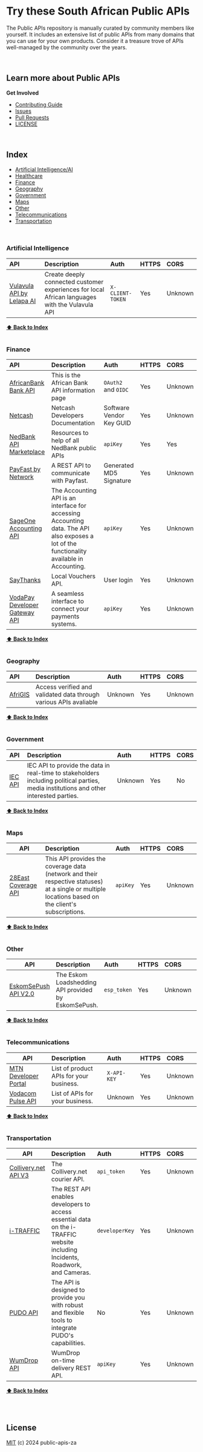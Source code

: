 # Try these South African Public APIs
The Public APIs repository is manually curated by community members like yourself.  It includes an extensive list of public APIs from many domains that you can use for your own products. Consider it a treasure trove of APIs well-managed by the community over the years.

<br />

## Learn more about Public APIs

<strong>Get Involved</strong>

* [Contributing Guide](CONTRIBUTING.md)
* [Issues](https://github.com/sinditech/public-apis-za/issues)
* [Pull Requests](https://github.com/sinditech/public-apis-za/pulls)
* [LICENSE](LICENSE) 

<br />

## Index

* [Artificial Intelligence/AI](#artificial-intelligence)
* [Healthcare](#healthcare)
* [Finance](#finance)
* [Geography](#geography)
* [Government](#government)
* [Maps](#maps)
* [Other](#other)
* [Telecommunications](#telecommunications)
* [Transportation](#transportation)
<br />

### Artificial Intelligence
API | Description | Auth | HTTPS | CORS |
|:---|:---|:---|:---|:---|
| [Vulavula API by Lelapa AI](https://docs.lelapa.ai/category/vulavula-api) | Create deeply connected customer experiences for local African languages with the Vulavula API | `X-CLIENT-TOKEN` | Yes | Unknown |

**[⬆ Back to Index](#index)**
<br />
<br />

### Finance
API | Description | Auth | HTTPS | CORS |
|:---|:---|:---|:---|:---|
| [AfricanBank Bank API](https://api.grindrodbank.co.za/api/docs) | This is the African Bank API information page | `OAuth2` and `OIDC` | Yes | Unknown |
| [Netcash](https://api.netcash.co.za/) | Netcash Developers Documentation |  Software Vendor Key GUID | Yes | Unknown |
| [NedBank API Marketplace](https://apim.nedbank.co.za/) | Resources to help of all NedBank public APIs | `apiKey` | Yes | Yes |
| [PayFast by Network](https://developers.payfast.co.za/api) | A REST API to communicate with Payfast. | Generated MD5 Signature | Yes | Unknown | 
| [SageOne Accounting API](https://accounting.sageone.co.za/Marketing/DeveloperProgram.aspx) | The Accounting API is an interface for accessing Accounting data. The API also exposes a lot of the functionality available in Accounting. | `apiKey` | Yes | Unknown | 
| [SayThanks](https://app.saythanks.app/api/documentation#) | Local Vouchers API. | User login | Yes | Unknown | 
| [VodaPay Developer Gateway API](https://docs.vodapaygateway.vodacom.co.za/) | A seamless interface to connect your payments systems. | `apiKey` | Yes | Unknown |

**[⬆ Back to Index](#index)**
<br />
<br />

### Geography
API | Description | Auth | HTTPS | CORS |
|:---|:---|:---|:---|:---|
| [AfriGIS](https://developers.afrigis.co.za/) | Access verified and validated data through various APIs avaliable | Unknown | Yes | Unknown |

**[⬆ Back to Index](#index)**
<br />
<br />

### Government
API | Description | Auth | HTTPS | CORS |
|:---|:---|:---|:---|:---|
| [IEC API](https://api.elections.org.za/) | IEC API to provide the data in real-time to stakeholders including political parties, media institutions and other interested parties. | Unknown | Yes | No |

**[⬆ Back to Index](#index)**
<br />
<br />

### Maps
API | Description | Auth | HTTPS | CORS |
|---|:---|:---|:---|:---|
| [28East Coverage API](https://docs.api.coverage.28east.co.za/documentation) | This API provides the coverage data (network and their respective statuses) at a single or multiple locations based on the client's subscriptions. | `apiKey` | Yes | Unknown |

**[⬆ Back to Index](#index)**
<br />
<br />

### Other
API | Description | Auth | HTTPS | CORS | Call this API |
|---|:---|:---|:---|:---|:---|
| [EskomSePush API V2.0](https://eskomsepush.gumroad.com/l/api) | The Eskom Loadshedding API provided by EskomSePush. | `esp_token` | Yes | Unknown | [<img src="https://run.pstmn.io/button.svg" alt="Run In Postman" style="width: 128px; height: 32px;">](https://god.gw.postman.com/run-collection/1296288-3afe2f03-cfb3-427c-9de7-3a0dbd1a8287?action=collection%2Ffork&source=rip_markdown&collection-url=entityId%3D1296288-3afe2f03-cfb3-427c-9de7-3a0dbd1a8287%26entityType%3Dcollection) |

**[⬆ Back to Index](#index)**
<br />
<br />

### Telecommunications
API | Description | Auth | HTTPS | CORS |
|---|:---|:---|:---|:---|
| [MTN Developer Portal](https://developers.mtn.com/) | List of product APIs for your business. | `X-API-KEY` | Yes | Unknown | 
| [Vodacom Pulse API](https://apipulse.vodacom.co.za/) | List of APIs for your business. | Unknown | Yes | Unknown | |

**[⬆ Back to Index](#index)**
<br />
<br />

### Transportation
API | Description | Auth | HTTPS | CORS | 
|---|:---|:---|:---|:---|
| [Collivery.net API V3](https://collivery.net/integration/api/v3/) | The Collivery.net courier API. | `api_token` | Yes | Unknown | 
| [i-TRAFFIC](https://www.i-traffic.co.za/developers/help) | The REST API enables developers to access essential data on the i-TRAFFIC website including Incidents, Roadwork, and Cameras. | `developerKey` | Yes | Unknown | 
| [PUDO API](https://api-pudo.co.za/) | The API is designed to provide you with robust and flexible tools to integrate PUDO's capabilities. | No | Yes | Unknown |  
| [WumDrop API](https://za.wumdrop.com/developers) | WumDrop on-time delivery REST API. | `apiKey` | Yes | Unknown | 

**[⬆ Back to Index](#index)**
<br />
<br />

<br />

## License
[MIT](LICENSE) (c) 2024 public-apis-za

